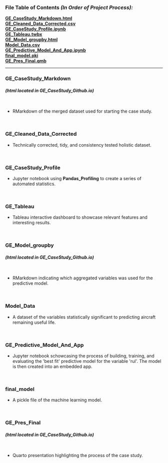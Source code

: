 ### File Table of Contents *(In Order of Project Process):*

**[GE_CaseStudy_Markdown.html](#ge_casestudy_markdown)**<br>
**[GE_Cleaned_Data_Corrected.csv](#ge_cleaned_data_corrected)**<br>
**[GE_CaseStudy_Profile.ipynb](#ge_casestudy_profile)**<br>
**[GE_Tableau.twbx](#ge_tableau)**<br>
**[GE_Model_groupby.html](#ge_model_groupby)**<br>
**[Model_Data.csv](#model_data)**<br>
**[GE_Predictive_Model_And_App.ipynb](#ge_predictive_model_and_app)**<br>
**[final_model.pki](#final_model)**<br>
**[GE_Pres_Final.qmb](#ge_pres_final)**<br>
***


### GE_CaseStudy_Markdown 
#### *(html located in GE_CaseStudy_Github.io)*  <br>
<br>

- RMarkdown of the merged dataset used for starting the case study.

<br>


### GE_Cleaned_Data_Corrected 

- Technically corrected, tidy, and consistency tested holistic dataset.

<br>

### GE_CaseStudy_Profile

- Jupyter notebook using **Pandas_Profiling** to create a series of automated statistics.

<br>

### GE_Tableau

- Tableau interactive dashboard to showcase relevant features and interesting results.

<br>

### GE_Model_groupby
#### *(html located in GE_CaseStudy_Github.io)* <br>
<br>

- RMarkdown indicating which aggregated variables was used for the predictive model.

<br>

### Model_Data

- A dataset of the variables statistically significant to predicting aircraft remaining useful life.

<br>

### GE_Predictive_Model_And_App

- Jupyter notebook schowcasing the process of building, training, and evaluating the 'best fit' predictive model for the variable 'rul'. The model is then created into an embedded app.

<br>

### final_model

- A pickle file of the machine learning model.

<br>


### GE_Pres_Final
#### *(html located in GE_CaseStudy_Github.io)* <br>
<br>

- Quarto presentation highlighting the process of the case study.

<br>
